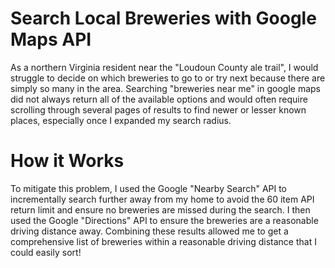 # Search Local Breweries with Google Maps API
As a northern Virginia resident near the "Loudoun County ale trail", I would struggle to decide on which breweries to go to or try next because there are simply so many in the area. Searching "breweries near me" in google maps did not always return all of the available options and would often require scrolling through several pages of results to find newer or lesser known places, especially once I expanded my search radius.
# How it Works
To mitigate this problem, I used the Google "Nearby Search" API to incrementally search further away from my home to avoid the 60 item API return limit and ensure no breweries are missed during the search. I then used the Google "Directions" API to ensure the breweries are a reasonable driving distance away. Combining these results allowed me to get a comprehensive list of breweries within a reasonable driving distance that I could easily sort!
